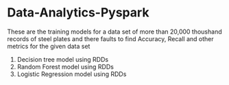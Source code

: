 # Data-Analytics-Pyspark
These are the training models for a data set of more than 20,000 thoushand records of steel plates and there faults to find Accuracy, Recall and other metrics for the given data set
1. Decision tree model using RDDs
2. Random Forest model using RDDs
3. Logistic Regression model using RDDs
